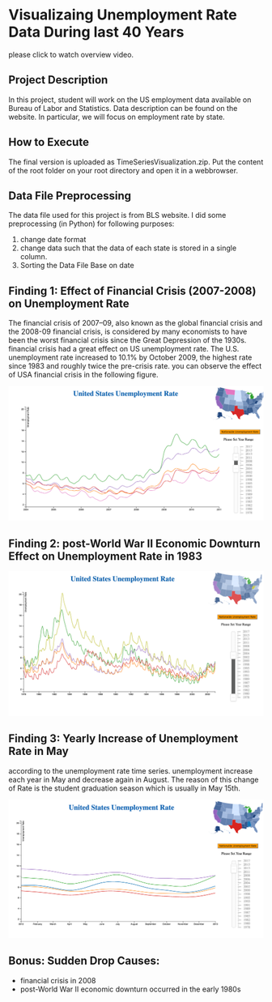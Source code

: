 # Visualizaing Unemployment Rate Data During last 40 Years
please click to watch overview video.





## Project Description
In this project, student will work on the US employment data available on Bureau of Labor and Statistics. Data description can be found on the website. In particular, we will focus on employment rate by state.


## How to Execute
The final version is uploaded as TimeSeriesVisualization.zip. Put the content of the root folder on your root directory and open it in a webbrowser.

## Data File Preprocessing
The data file used for this project is from BLS website. I did some preprocessing (in Python) for following purposes:
1. change date format
2. change data such that the data of each state is stored in a single column.
3. Sorting the Data File Base on date

## Finding 1: Effect of Financial Crisis (2007-2008) on Unemployment Rate
The financial crisis of 2007–09, also known as the global financial crisis and the 2008-09 financial crisis, is considered by many economists to have been the worst financial crisis since the Great Depression of the 1930s. financial crisis had a great effect on US unemployment rate. The U.S. unemployment rate increased to 10.1% by October 2009, the highest rate since 1983 and roughly twice the pre-crisis rate. you can observe the effect of USA financial crisis in the following figure.

![Alt text](https://github.com/sarasartoli/TimeSeriesVisualization/blob/master/Screenshot%202016-10-10%2013.17.14.png?raw=true)


## Finding 2: post-World War II Economic Downturn Effect on Unemployment Rate in 1983
![Alt text](https://github.com/sarasartoli/TimeSeriesVisualization/blob/master/war.png?raw=true)


## Finding 3: Yearly Increase of Unemployment Rate in May
according to the unemployment rate time series. unemployment increase each year in May and decrease again in August. The reason of this change of Rate is the student graduation season which is usually in May 15th.

![Alt text](https://github.com/sarasartoli/TimeSeriesVisualization/blob/master/August.png?raw=true)


## Bonus: Sudden Drop Causes:
* financial crisis in 2008
* post-World War II economic downturn occurred in the early 1980s






